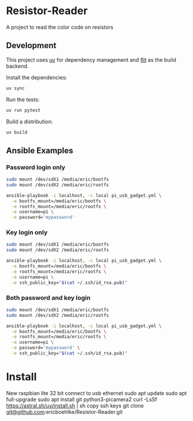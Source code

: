 # Resistor-Reader

A project to read the color code on resistors

## Development

This project uses [uv](https://github.com/astral-sh/uv) for dependency
management and [flit](https://flit.pypa.io) as the build backend.

Install the dependencies:

```bash
uv sync
```

Run the tests:

```bash
uv run pytest
```

Build a distribution:

```bash
uv build
```


## Ansible Examples

### Password login only

```bash
sudo mount /dev/sdX1 /media/eric/bootfs
sudo mount /dev/sdX2 /media/eric/rootfs

ansible-playbook -i localhost, -c local pi_usb_gadget.yml \
  -e bootfs_mount=/media/eric/bootfs \
  -e rootfs_mount=/media/eric/rootfs \
  -e username=pi \
  -e password='mypassword'
```

### Key login only

```bash
sudo mount /dev/sdX1 /media/eric/bootfs
sudo mount /dev/sdX2 /media/eric/rootfs

ansible-playbook -i localhost, -c local pi_usb_gadget.yml \
  -e bootfs_mount=/media/eric/bootfs \
  -e rootfs_mount=/media/eric/rootfs \
  -e username=pi \
  -e ssh_public_key="$(cat ~/.ssh/id_rsa.pub)"
```

### Both password and key login

```bash
sudo mount /dev/sdX1 /media/eric/bootfs
sudo mount /dev/sdX2 /media/eric/rootfs

ansible-playbook -i localhost, -c local pi_usb_gadget.yml \
  -e bootfs_mount=/media/eric/bootfs \
  -e rootfs_mount=/media/eric/rootfs \
  -e username=pi \
  -e password='mypassword' \
  -e ssh_public_key="$(cat ~/.ssh/id_rsa.pub)"
```


# Install
New raspbian lite 32 bit
connect to usb ethernet
sudo apt update
sudo apt full-upgrade
sudo apt install git python3-picamera2
curl -LsSf https://astral.sh/uv/install.sh | sh
copy ssh keys
git clone git@github.com:ericboehlke/Resistor-Reader.git

